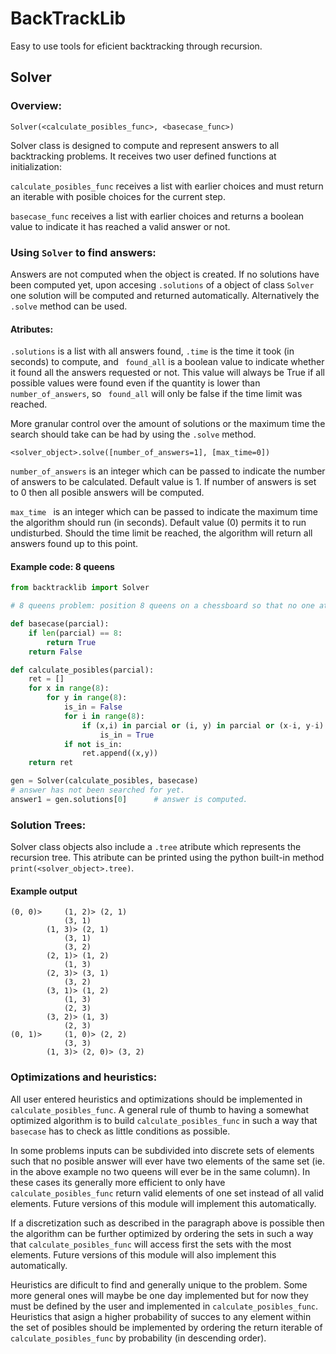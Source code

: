 # BackTrackLib

Easy to use tools for eficient backtracking through recursion.

## Solver

### Overview:

` Solver(<calculate_posibles_func>, <basecase_func>) `

Solver class is designed to compute and represent answers to all backtracking problems. It receives two user defined functions at initialization:

`calculate_posibles_func` receives a list with earlier choices and must return an iterable with posible choices for the current step.

`basecase_func` receives a list with earlier choices and returns a boolean value to indicate it has reached a valid answer or not.

### Using `Solver` to find answers:

Answers are not computed when the object is created. If no solutions have been computed yet, upon accesing `.solutions` of a object of class `Solver` one solution will be computed and returned automatically. Alternatively the `.solve` method can be used.

#### Atributes:
` .solutions ` is a list with all answers found, `.time` is the time it took (in seconds) to compute, and ` found_all` is a boolean value to indicate whether it found all the answers requested or not. This value will always be True if all possible values were found even if the quantity is lower than `number_of_answers`, so ` found_all` will only be false if the time limit was reached.

More granular control over the amount of solutions or the maximum time the search should take can be had by using the `.solve` method.

`<solver_object>.solve([number_of_answers=1], [max_time=0])`

`number_of_answers` is an integer which can be passed to indicate the number of answers to be calculated. Default value is 1. If number of answers is set to 0 then all posible answers will be computed.

`max_time ` is an integer which can be passed to indicate the maximum time the algorithm should run (in seconds). Default value (0) permits it to run undisturbed. Should the time limit be reached, the algorithm will return all answers found up to this point.

#### Example code: 8 queens

~~~python
from backtracklib import Solver

# 8 queens problem: position 8 queens on a chessboard so that no one attacks another.

def basecase(parcial):
	if len(parcial) == 8:
		return True
	return False

def calculate_posibles(parcial):
	ret = []
	for x in range(8):
		for y in range(8):
			is_in = False
			for i in range(8):
				if (x,i) in parcial or (i, y) in parcial or (x-i, y-i) in parcial or (x+i, y+i) in parcial:
					is_in = True
			if not is_in: 
				ret.append((x,y))
	return ret

gen = Solver(calculate_posibles, basecase)
# answer has not been searched for yet.
answer1 = gen.solutions[0]		# answer is computed.
~~~

### Solution Trees:

Solver class objects also include a `.tree` atribute which represents the recursion tree. This atribute can be printed using the python built-in method `print(<solver_object>.tree)`.

#### Example output

~~~
(0, 0)>		(1, 2)>	(2, 1)
			(3, 1)
		(1, 3)>	(2, 1)
			(3, 1)
			(3, 2)
		(2, 1)>	(1, 2)
			(1, 3)
		(2, 3)>	(3, 1)
			(3, 2)
		(3, 1)>	(1, 2)
			(1, 3)
			(2, 3)
		(3, 2)>	(1, 3)
			(2, 3)
(0, 1)>		(1, 0)>	(2, 2)
			(3, 3)
		(1, 3)>	(2, 0)>	(3, 2)
~~~


### Optimizations and heuristics:

All user entered heuristics and optimizations should be implemented in ` calculate_posibles_func `. A general rule of thumb to having a somewhat optimized algorithm is to build ` calculate_posibles_func ` in such a way that `basecase` has to check as little conditions as possible. 

In some problems inputs can be subdivided into discrete sets of elements such that no posible answer will ever have two elements of the same set (ie. in the above example no two queens will ever be in the same column). In these cases its generally more efficient to only have ` calculate_posibles_func ` return valid elements of one set instead of all valid elements. Future versions of this module will implement this automatically.

If a discretization such as described in the paragraph above is possible then the algorithm can be further optimized by ordering the sets in such a way that ` calculate_posibles_func ` will access first the sets with the most elements. Future versions of this module will also implement this automatically.

Heuristics are dificult to find and generally unique to the problem. Some more general ones will maybe be one day implemented but for now they must be defined by the user and implemented in ` calculate_posibles_func `. Heuristics that asign a higher probability of succes to any element within the set of posibles should be implemented by ordering the return iterable of ` calculate_posibles_func ` by probability (in descending order).